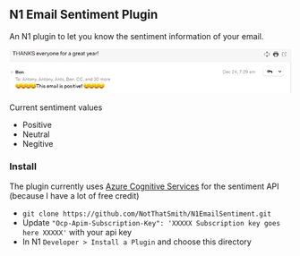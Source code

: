 
## N1 Email Sentiment Plugin

An N1 plugin to let you know the sentiment information of your email.

![Demo](./demo.png)

Current sentiment values
* Positive
* Neutral
* Negitive

### Install

The plugin currently uses [Azure Cognitive Services](https://www.microsoft.com/cognitive-services/en-us/text-analytics-api) for the sentiment API (because I have a lot of free credit)

* `git clone https://github.com/NotThatSmith/N1EmailSentiment.git`
* Update `"Ocp-Apim-Subscription-Key": 'XXXXX Subscription key goes here XXXXX'` with your api key
* In N1 `Developer > Install a Plugin` and choose this directory
